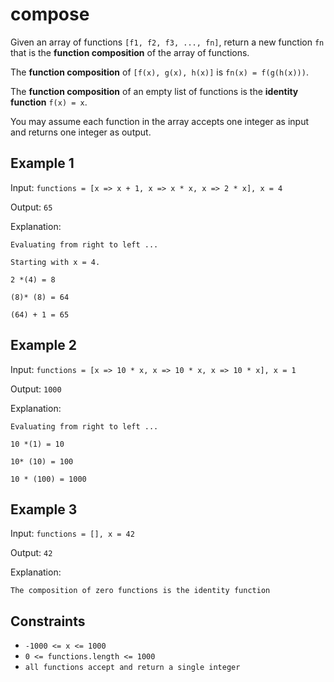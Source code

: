 # compose

Given an array of functions `[f1, f2, f3, ..., fn]`, return a new function `fn` that is the **function composition** of the array of functions.

The **function composition** of `[f(x), g(x), h(x)]` is `fn(x) = f(g(h(x)))`.

The **function composition** of an empty list of functions is the **identity function** `f(x) = x`.

You may assume each function in the array accepts one integer as input and returns one integer as output.

## Example 1

Input: `functions = [x => x + 1, x => x * x, x => 2 * x], x = 4`

Output: `65`

Explanation:

`Evaluating from right to left ...`

`Starting with x = 4.`

`2 *(4) = 8`

`(8)* (8) = 64`

`(64) + 1 = 65`

## Example 2

Input: `functions = [x => 10 * x, x => 10 * x, x => 10 * x], x = 1`

Output: `1000`

Explanation:

`Evaluating from right to left ...`

`10 *(1) = 10`

`10* (10) = 100`

`10 * (100) = 1000`

## Example 3

Input: `functions = [], x = 42`

Output: `42`

Explanation:

`The composition of zero functions is the identity function`

## Constraints

- `-1000 <= x <= 1000`
- `0 <= functions.length <= 1000`
- `all functions accept and return a single integer`

